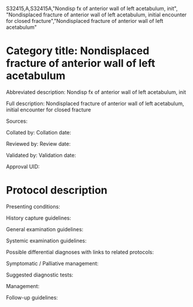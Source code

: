 S32415,A,S32415A,"Nondisp fx of anterior wall of left acetabulum, init", "Nondisplaced fracture of anterior wall of left acetabulum, initial encounter for closed fracture","Nondisplaced fracture of anterior wall of left acetabulum"
# Category title: Nondisplaced fracture of anterior wall of left acetabulum

Abbreviated description: Nondisp fx of anterior wall of left acetabulum, init

Full description: Nondisplaced fracture of anterior wall of left acetabulum, initial encounter for closed fracture

Sources:

Collated by:
Collation date:

Reviewed by:
Review date:

Validated by:
Validation date:

Approval UID:

# Protocol description

Presenting conditions:

History capture guidelines:

General examination guidelines:

Systemic examination guidelines:

Possible differential diagnoses with links to related protocols:

Symptomatic / Palliative management:

Suggested diagnostic tests:

Management:

Follow-up guidelines:
